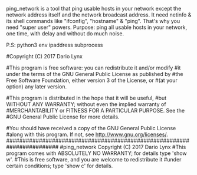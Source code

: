 ping_network 
is a tool that ping usable hosts in your network except the network address itself and the network broadcast address.
It need netinfo & its shell commands like "ifconfig", "hostname" & "ping". That's why you need "super user" powers.
Purpose: ping all usable hosts in your network, one time, with delay and without do much noise.

P.S: python3 env ipaddress subprocess

#Copyright (C) 2017  Dario Lynx

#This program is free software: you can redistribute it and/or modify
#it under the terms of the GNU General Public License as published by
#the Free Software Foundation, either version 3 of the License, or
#(at your option) any later version.

#This program is distributed in the hope that it will be useful,
#but WITHOUT ANY WARRANTY; without even the implied warranty of
#MERCHANTABILITY or FITNESS FOR A PARTICULAR PURPOSE.  See the
#GNU General Public License for more details.

#You should have received a copy of the GNU General Public License
#along with this program.  If not, see <http://www.gnu.org/licenses/>.
########################################################################
#ping_network  Copyright (C) 2017  Dario Lynx
#This program comes with ABSOLUTELY NO WARRANTY; for details type 'show w'.
#This is free software, and you are welcome to redistribute it
#under certain conditions; type 'show c' for details.
